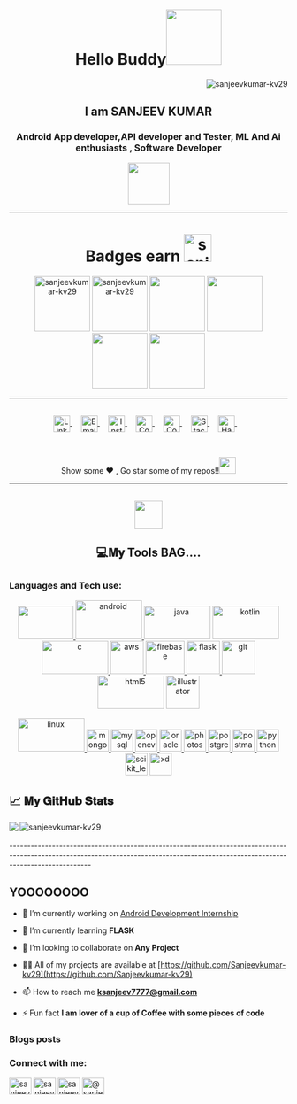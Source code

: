 <h1 align="center">Hello Buddy<img src="https://media.tenor.com/images/834bbe5a3c03f8bbaddf12e0f6efd736/tenor.gif" width="100px"> </h1>
<p align="right"> <img src="https://komarev.com/ghpvc/?username=sanjeevkumar-kv29&label=Profile%20views&color=0e75b6&style=flat" alt="sanjeevkumar-kv29" /> </p>
<h2 align="center">I am SANJEEV KUMAR</h2>
<h3 align="center">Android App developer,API developer and Tester, ML And Ai enthusiasts , Software Developer</h3>

<p align="center"><img src="https://media.tenor.com/images/fb3105fcd128325af95a4af2b00392d2/tenor.gif" width="75px"/></a> </p>

------------------------------------------------------------------------------------------------------------------------------------------------------------------------------------

<h1 align="center">Badges earn   <img src="https://media.tenor.com/images/72498be73fffc7eb902b97d0e64487f7/tenor.gif" alt="sanjeevkumar-kv29" width="50" height"50" /></h1>

<p align="center"><a href="https://dev.to/sanjeevkumar"><img src="https://res.cloudinary.com/practicaldev/image/fetch/s--qGA1czZ9--/c_limit,f_auto,fl_progressive,q_80,w_250/https://dev-to-uploads.s3.amazonaws.com/uploads/badge/badge_image/80/hacktoberfest2020-badge_2.png" alt="sanjeevkumar-kv29" width="100" height"100" /></a> <a href="https://dev.to/sanjeevkumar"><img src="https://juststickers.in/wp-content/uploads/2017/04/dev-badge.png" alt="sanjeevkumar-kv29" width="100" height"100" /></a><a href="https://images.credly.com/size/680x680/images/28944969-813a-43b9-944f-7910111ce764/Professional_Certificate_-_Data_Science.png" alt="sanjeevkumar-kv29" width="100" height"100" /></a>  <a href="https://www.youracclaim.com/badges/ce748325-75ce-47e2-adf4-a3c8d48c9c3d/public_url"><img src="https://images.youracclaim.com/size/680x680/images/5ae9bf9e-da6e-4cec-82eb-d2b4cfea9751/Machine_Learning_with_Python.png" width="100" height"100" /></a> <a href="https://www.youracclaim.com/badges/ce748325-75ce-47e2-adf4-a3c8d48c9c3d/public_url"><img src="https://images.youracclaim.com/size/680x680/images/60f2e1e1-1b74-4dc0-a24b-cd08b460c12d/Applied_Data_Science_Capstone.png" width="100" height"100" /></a><a href="https://www.youracclaim.com/badges/ce748325-75ce-47e2-adf4-a3c8d48c9c3d/public_url"><img src="https://images.youracclaim.com/size/680x680/images/76326afb-199d-4250-a74f-01bc86dda118/Cognitive_Class_-_Data_Visual_w_Python.png" width="100" height"100" /></a> <a href="https://www.youracclaim.com/badges/ce748325-75ce-47e2-adf4-a3c8d48c9c3d/public_url"><img src="https://images.youracclaim.com/size/220x220/images/fa39f4f0-174a-4886-b821-6a37d42b8b3a/Cognitive_Class_-_Data_Analysis_w_Python.png" width="100" height"100" /></a> </p>




-------------------------------------------------------------------------------------------------------------------------------------------------------------------------------------
<br>  

<div align="center">
<a href="https://www.linkedin.com/in/sanjeev-kumarkv29/">
  <img align="center" alt="LinkdeIN" width="30px" src="https://cdn.jsdelivr.net/npm/simple-icons@v3/icons/linkedin.svg" />
</a>&nbsp;&nbsp;&nbsp;

<a href="mailto:sanjeevkumar.kv29@gmail.com">
  <img align="center" alt="Email" width="30px" src="https://cdn.jsdelivr.net/npm/simple-icons@3.11.0/icons/gmail.svg" />
</a>&nbsp;&nbsp;&nbsp;

<a href="https://www.instagram.com/its_sanj_yrr/">
  <img align="center" alt="Instagram" width="30px" src="https://cdn.jsdelivr.net/npm/simple-icons@v3/icons/instagram.svg" />
</a>&nbsp;&nbsp;&nbsp;

<a href="https://www.codechef.com/users/divine_coder">
  <img align="center" alt="Codechef" width="30px" src="https://cdn.jsdelivr.net/npm/simple-icons@v3/icons/codechef.svg" />
</a>&nbsp;&nbsp;&nbsp;

<a href="https://auth.geeksforgeeks.org/user/sanjeevkumar2904/practice/">
  <img align="center" alt="Codechef" width="30px" src="https://cdn.jsdelivr.net/npm/simple-icons@3.12.1/icons/geeksforgeeks.svg" />
</a>&nbsp;&nbsp;&nbsp;

<a href="https://stackoverflow.com/users/14890738/sanjeev-kumar">
  <img align="center" alt="Stackoverflow" width="30px" src="https://cdn.jsdelivr.net/npm/simple-icons@3.11.0/icons/stackoverflow.svg" />
</a>&nbsp;&nbsp;&nbsp;

<a href="https://www.hackerrank.com/sanjeev_JEC">
  <img align="center" alt="Hackerrank" width="30px" src="https://cdn.jsdelivr.net/npm/simple-icons@v3/icons/hackerrank.svg" />
</a>&nbsp;&nbsp;&nbsp;
</div>

&nbsp;&nbsp;&nbsp;
<div align="center">Show some ❤️ , Go star some of my repos!!<img src="https://emojis.slackmojis.com/emojis/images/1593555389/9579/blob_excited.gif?1593555389" width="30px"></div>


--------------------------------------------------------------------------------------------------------------------------------------------------------------------------------------


<br>  

<div align="center">
<img src="https://emojis.slackmojis.com/emojis/images/1586280906/8541/computercat.gif?1586280906" width="50px"> <h2>💻𝐌𝐲 Tools BAG....<h2>

<h3 align="left">Languages and Tech use:</h3>
<p align="left"> 
  
<a href="https://developer.android.com" target="_blank"> <img src="https://tech.pelmorex.com/wp-content/uploads/2020/10/flutter.png" width="100" height="60"/> </a> <a href="https://developer.android.com" target="_blank"> <img src="https://cdn57.androidauthority.net/wp-content/uploads/2019/08/New-Android-Logo-evolution.gif" alt="android" width="120" height="70"/></a><a href="https://www.java.com" target="_blank"> <img src="https://miro.medium.com/max/3000/1*E33cY532teMP2T6XvL-_3g.png" alt="java" width="120" height="60"/></a> <a href="https://kotlinlang.org" target="_blank"> <img src="https://miro.medium.com/max/625/1*fnbqF0xNVwINs_RkygkX1g.png" alt="kotlin" width="120" height="60"/></a> <a href="https://www.cprogramming.com/" target="_blank"> <img src="https://miro.medium.com/max/1025/1*t1ArNNbqcjVJaZpHFYGW-w.png" alt="c" width="120" height="60"/> </a> <a href="https://aws.amazon.com" target="_blank"> <img src="https://openvpn.net/wp-content/uploads/2018/04/awscloud.svg" alt="aws" width="60" height="60"/> </a> <a href="https://firebase.google.com/" target="_blank"> <img src="https://www.vectorlogo.zone/logos/firebase/firebase-icon.svg" alt="firebase" width="70" height="60"/> </a><a href="https://flask.palletsprojects.com/" target="_blank"> <img src="https://www.vectorlogo.zone/logos/pocoo_flask/pocoo_flask-icon.svg" alt="flask" width="60" height="60"/> </a><a href="https://git-scm.com/" target="_blank"> <img src="https://www.vectorlogo.zone/logos/git-scm/git-scm-icon.svg" alt="git" width="60" height="60"/> </a> <a href="https://www.w3.org/html/" target="_blank"> <img src="https://miro.medium.com/max/875/1*lJ32Bl-lHWmNMUSiSq17gQ.png" alt="html5" width="120" height="60"/></a> <a href="https://www.adobe.com/in/products/illustrator.html" target="_blank"> <img src="https://www.vectorlogo.zone/logos/adobe_illustrator/adobe_illustrator-icon.svg" alt="illustrator" width="60" height="60"/> </a> 


 <a href="https://www.linux.org/" target="_blank"> <img src="https://spng.subpng.com/20180324/dbw/kisspng-linux-kernel-operating-systems-free-and-open-sourc-linux-5ab6fba365c474.2122630815219414114169.jpg" alt="linux" width="120" height="60"/> </a> <a href="https://www.mongodb.com/" target="_blank"> <img src="https://devicons.github.io/devicon/devicon.git/icons/mongodb/mongodb-original-wordmark.svg" alt="mongodb" width="40" height="40"/> </a> <a href="https://www.mysql.com/" target="_blank"> <img src="https://devicons.github.io/devicon/devicon.git/icons/mysql/mysql-original-wordmark.svg" alt="mysql" width="40" height="40"/> </a> <a href="https://opencv.org/" target="_blank"> <img src="https://www.vectorlogo.zone/logos/opencv/opencv-icon.svg" alt="opencv" width="40" height="40"/> </a> <a href="https://www.oracle.com/" target="_blank"> <img src="https://devicons.github.io/devicon/devicon.git/icons/oracle/oracle-original.svg" alt="oracle" width="40" height="40"/> </a> <a href="https://www.photoshop.com/en" target="_blank"> <img src="https://devicons.github.io/devicon/devicon.git/icons/photoshop/photoshop-plain.svg" alt="photoshop" width="40" height="40"/> </a> <a href="https://www.postgresql.org" target="_blank"> <img src="https://devicons.github.io/devicon/devicon.git/icons/postgresql/postgresql-original-wordmark.svg" alt="postgresql" width="40" height="40"/> </a> <a href="https://postman.com" target="_blank"> <img src="https://www.vectorlogo.zone/logos/getpostman/getpostman-icon.svg" alt="postman" width="40" height="40"/> </a> <a href="https://www.python.org" target="_blank"> <img src="https://devicons.github.io/devicon/devicon.git/icons/python/python-original.svg" alt="python" width="40" height="40"/> </a> <a href="https://scikit-learn.org/" target="_blank"> <img src="https://upload.wikimedia.org/wikipedia/commons/0/05/Scikit_learn_logo_small.svg" alt="scikit_learn" width="40" height="40"/> </a> <a href="https://www.adobe.com/products/xd.html" target="_blank"> <img src="https://cdn.worldvectorlogo.com/logos/adobe-xd.svg" alt="xd" width="40" height="40"/> </a> </p>

</div>
  
## 📈 𝐌𝐲 𝐆𝐢𝐭𝐇𝐮𝐛 𝐒𝐭𝐚𝐭𝐬
<div>
  <img  align="left" src="https://github-readme-stats.vercel.app/api/top-langs/?username=sanjeevkumar-kv29&show_icons=true&theme=light" />
  <img align="left" src="https://github-readme-stats.vercel.app/api?username=sanjeevkumar-kv29&show_icons=true&locale=en" alt="sanjeevkumar-kv29" /></p>
  
</div>

<br>
<br>
<div >
-----------------------------------------------------------------------------------------------------------------------------------------------------------------------------------

  
## YOOOOOOOO

- 🔭 I’m currently working on [Android Development Internship](https://github.com/Sanjeevkumar-kv29/VD)

- 🌱 I’m currently learning **FLASK**

- 👯 I’m looking to collaborate on **Any Project**

- 👨‍💻 All of my projects are available at [https://github.com/Sanjeevkumar-kv29](https://github.com/Sanjeevkumar-kv29)

- 📫 How to reach me **ksanjeev7777@gmail.com**

- ⚡ Fun fact **I am lover of a cup of Coffee with some pieces of code**

</div>

### Blogs posts
<!-- BLOG-POST-LIST:START -->
<!-- BLOG-POST-LIST:END -->


<h3 align="left">Connect with me:</h3>
<p align="left">
<a href="https://dev.to/sanjeevkumar" target="blank"><img align="center" src="https://cdn.jsdelivr.net/npm/simple-icons@3.0.1/icons/dev-dot-to.svg" alt="sanjeevkumar" height="30" width="40" /></a>
<a href="https://linkedin.com/in/sanjeev-kumarkv29" target="blank"><img align="center" src="https://cdn.jsdelivr.net/npm/simple-icons@3.0.1/icons/linkedin.svg" alt="sanjeev-kumarkv29" height="30" width="40" /></a>
<a href="https://fb.com/sanjeevk1234" target="blank"><img align="center" src="https://cdn.jsdelivr.net/npm/simple-icons@3.0.1/icons/facebook.svg" alt="sanjeevkumar1234" height="30" width="40" /></a>
<a href="https://www.hackerrank.com/@sanjeev_jec" target="blank"><img align="center" src="https://cdn.jsdelivr.net/npm/simple-icons@3.0.1/icons/hackerrank.svg" alt="@sanjeev_jec" height="30" width="40" /></a>
</p>




